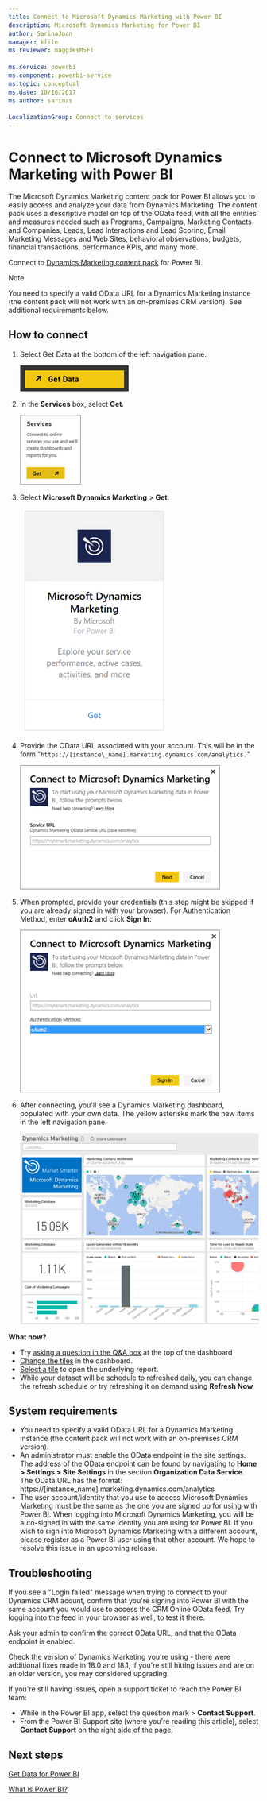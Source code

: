 ```yaml
---
title: Connect to Microsoft Dynamics Marketing with Power BI
description: Microsoft Dynamics Marketing for Power BI
author: SarinaJoan
manager: kfile
ms.reviewer: maggiesMSFT

ms.service: powerbi
ms.component: powerbi-service
ms.topic: conceptual
ms.date: 10/16/2017
ms.author: sarinas

LocalizationGroup: Connect to services
---
```

# Connect to Microsoft Dynamics Marketing with Power BI
The Microsoft Dynamics Marketing content pack for Power BI allows you to easily access and analyze your data from Dynamics Marketing. The content pack uses a descriptive model on top of the OData feed, with all the entities and measures needed such as Programs, Campaigns, Marketing Contacts and Companies, Leads, Lead Interactions and Lead Scoring, Email Marketing Messages and Web Sites, behavioral observations, budgets, financial transactions, performance KPIs, and many more. 

Connect to [Dynamics Marketing content pack](https://app.powerbi.com/getdata/services/microsoft-dynamics-marketing) for Power BI.

>[!NOTE]
>You need to specify a valid OData URL for a Dynamics Marketing instance (the content pack will not work with an on-premises CRM version). See additional requirements below.

## How to connect
1. Select Get Data at the bottom of the left navigation pane.
   
   ![](media/service-connect-to-microsoft-dynamics-marketing/pbi_getdata.png) 
2. In the **Services** box, select **Get**.
   
   ![](media/service-connect-to-microsoft-dynamics-marketing/pbi_getservices.png) 
3. Select **Microsoft Dynamics Marketing** \> **Get**.
   
   ![](media/service-connect-to-microsoft-dynamics-marketing/mdmarketing.png)
4. Provide the OData URL associated with your account.  This will be in the form  "`https://[instance\_name].marketing.dynamics.com/analytics.`"
   
   ![](media/service-connect-to-microsoft-dynamics-marketing/pbi_dynmktgserviceurl.png)
5. When prompted, provide your credentials (this step might be skipped if you are already signed in with your browser). For Authentication Method, enter **oAuth2** and click **Sign In**:
   
   ![](media/service-connect-to-microsoft-dynamics-marketing/pbi_dynammktgoauth2.png)
6. After connecting, you'll see a Dynamics Marketing dashboard, populated with your own data. The yellow asterisks mark the new items in the left navigation pane.
   
   ![](media/service-connect-to-microsoft-dynamics-marketing/pbi_dynammktgnewdash.png)

**What now?**

* Try [asking a question in the Q&A box](power-bi-q-and-a.md) at the top of the dashboard
* [Change the tiles](service-dashboard-edit-tile.md) in the dashboard.
* [Select a tile](service-dashboard-tiles.md) to open the underlying report.
* While your dataset will be schedule to refreshed daily, you can change the refresh schedule or try refreshing it on demand using **Refresh Now**

## System requirements
* You need to specify a valid OData URL for a Dynamics Marketing instance (the content pack will not work with an on-premises CRM version).  
* An administrator must enable the OData endpoint in the site settings. The address of the OData endpoint can be found by navigating to **Home \> Settings \> Site Settings** in the section **Organization Data Service**.  The OData URL has the format:  https://[instance\_name].marketing.dynamics.com/analytics  
* The user account/identity that you use to access Microsoft Dynamics Marketing must be the same as the one you are signed up for using with Power BI. When logging into Microsoft Dynamics Marketing, you will be auto-signed in with the same identity you are using for Power BI. If you wish to sign into Microsoft Dynamics Marketing with a different account, please register as a Power BI user using that other account. We hope to resolve this issue in an upcoming release.   

## Troubleshooting
If you see a "Login failed" message when trying to connect to your Dynamics CRM acount, confirm that you're signing into Power BI with the same account you would use to access the CRM Online OData feed. Try logging into the feed in your browser as well, to test it there.

Ask your admin to confirm the correct OData URL, and that the OData endpoint is enabled.

Check the version of Dynamics Marketing you're using - there were additional fixes made in 18.0 and 18.1, if you're still hitting issues and are on an older version, you may considered upgrading.

If you're still having issues, open a support ticket to reach the Power BI team:

* While in the Power BI app, select the question mark \> **Contact Support**.
* From the Power BI Support site (where you're reading this article), select **Contact Support** on the right side of the page.

## Next steps
[Get Data for Power BI](service-get-data.md)

[What is Power BI?](power-bi-overview.md)

